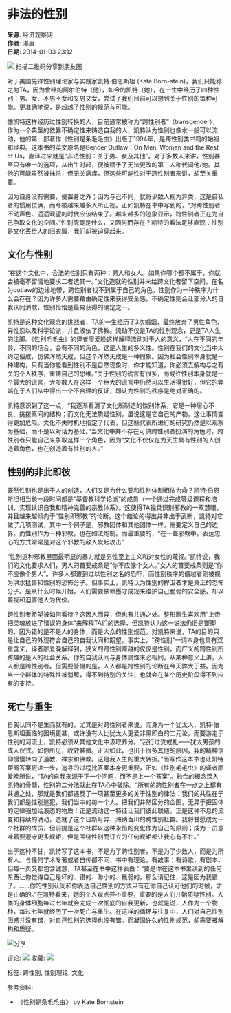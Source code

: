 # 非法的性别

**来源**: 经济观察网  
**作者**: 湛眉  
**日期**: 2014-01-03 23:12  

![](http://upload.eeo.com.cn/erweima/article/254439.png) 扫描二维码分享到朋友圈  

对于美国先锋性别理论家与实践家凯特·伯恩斯坦 (Kate Born-stein)，我们只能称之为TA，因为曾经的阿尔伯特（他），如今的凯特（她），在一生中经历了四种性别：男、女、不男不女和又男又女，尝试了我们目前可以想到关于性别的每种可能。更准确地说，是超越了性别的规范与可能。

像凯特这样经历过性别转换的人，目前通常被称为“跨性别者”（transgender），作为一个典型的依靠不确定性来铸造自我的人，凯特认为性别也像水一般可以流动，他的第一部著作《性别是条毛毛虫》出版于1994年，是跨性别类书籍的始祖和经典。这本书的英文原名是Gender Outlaw：On Men, Women and the Rest of Us，直译过来就是“非法性别：关于男、女及其他”。对于多数人来讲，性别甚至只有唯一的选项，从出生时起，便被赋予了无法更改的第三人称代词他/她。其他的可能虽然被抹杀，但无关痛痒，但这些可能性对于跨性别者来讲，却至关重要。

因为自身没有需要，便置身之外；因为与己不同，就将少数人视为异类，这是自私者的惯用伎俩，而今被越来越多人所正视。正如凯特在书中写到的，“对跨性别者不动声色、遥遥观望的时代应该结束了。越来越多的迹象显示，跨性别者正在为自己争取文化的空间。”性别究竟是什么，又因何而存在？凯特的看法足够直观：性别是文化丢给人的旧衣服，我们却被迫穿起来。

## 文化与性别

“在这个文化中，合法的性别只有两种：男人和女人。如果你哪个都不属于，你就会被毫不留情地要求二者选其一。”文化造就的性别并未给跨文化者留下空间，在名为outlaw的边缘地带，跨性别者找不到属于自己的角色。性别作为一种秩序为什么会存在？因为许多人需要藉由确定性来获得安全感，不确定性则会让部分人的自我认同消散，性别恰恰是最易获得的确定之一。

凯特是这种文化观念的挑战者，TA的一生经历了3次婚姻，最终放弃了男性角色、异性恋以及科学论派，并且皈依了佛教。流动不仅是TA的性别观念，更是TA人生的注脚。《性别毛毛虫》的译者廖爱晚这样解释流动对于人的意义，“人在不同的年龄，不同的场合，会有不同的角色，这是人生的多义性。性别在我们的文化当中太约定俗成，仿佛浑然天成，但这个浑然天成是一种假象。因为社会性别本身就是一种建构，只有当你能看到性别不是自然现象时，你才能知道，你必须去解构与之有关的个人秩序，重铸自己的思维。”关于性别的谎言有很多，而或许性别本身就是一个最大的谎言，大多数人在这样一个巨大的谎言中仍然可以生活得很好，但它的弊端在于人们从中得出一个不合理的反证，即认为性别的秩序是绝对正确的。

凯特意识到了这一点，“我逐渐看清了文化所制造的性别体系，它是一种居心不良、挑拨离间的结构；而文化无法质疑性别，虽说这是它自己的产物，这让事情变得更加危险。文化不失时机地指定了代表，但这些代表所进行的研究仍然是以观察为基础，而不是以对话为基础。”当文化中并不存在可供跨性别者扮演的角色时，跨性别者只能自己来争取这样一个角色，因为“文化不仅仅在为天生具有性别的人创造着角色，也在创造着有性别的人。”

## 性别的非此即彼

既然性别也是出于人的创造，人们又是为什么要和性别体制相依为命？凯特·伯恩斯坦相当长一段时间都是“基督教科学论派”的成员（一个通过完成等级课程和培训，实现认识自我和精神完善的宗教体系）。这使得TA独具识别邪教的一双慧眼，并且越来越倾向于“性别即邪教”的论断。这个结论的得出并非出于武断，凯特对它做了几项测试，其中一个例子是，邪教团体和其他团体一样，需要定义自己的边界，而性别作为一种邪教，也在如法炮制。而最重要的，“在一些邪教中，表达忠心的方式常常是对这个邪教的敌人发起攻击” 

“性别这种邪教里面最明显的暴力就是男性至上主义和对女性的蔑视。”凯特说，我们的文化要求人们，男人的首要戒条是“你不应像个女人。”女人的首要戒条则是“你不应像个男人”。许多人都遭到过以性别之名的恐吓，而性别秩序的僭越者则被视为洪水猛兽和性别的恐怖分子。但事实上，凯特认为性别的捍卫者才是真正的恐怖分子。是从什么时候开始，人们需要依赖墨守成规来维护自己脆弱的安全感，却以蔑视和迫害他人为代价。

跨性别者希望被如何看待？这因人而异，但也有共通之处。整形医生喜欢用“上帝把灵魂放进了错误的身体”来解释TA们的选择，但凯特认为这一说法仍旧是蹩脚的，因为错的是不是人的身体，而是大众的性别规范。对凯特来说，TA的目的只是让自己的外观符合自己的自我认同和期望。事实上，“跨性别”一词本身也具有双重含义，译者廖爱晚解释到，狭义的跨性别跨越的仅仅是性别，而广义的跨性别所跨越的是人的社会关系。你的自我认同与身体属性未必相同，从某种意义上讲，人人都是跨性别者。但需要警惕的是，人人都是跨性别的论断在今天弊大于益。因为当一个群体的特殊性被消解，得不到特别的关注，也就会在某个历史阶段得不到应有的支持。

## 死亡与重生

自我认同不是生而就有的，尤其是对跨性别者来说。而身为一个犹太人，凯特·伯恩斯坦面临的困境更甚，或许没有人比犹太人更爱非黑即白的二元论，而要游走于性别的河流上，凯特必须从其他文化中汲取养分。“我行过受戒礼——犹太男孩的成人仪式。如你所见，收效甚微。正因如此，也出于很多其他的原因，我的精神信仰慢慢转向了道教、禅宗和佛教。这是我人生的重大转折。”而写作这本书也让凯特距离答案更进一步，追寻的过程比答案本身更重要，正如《性别毛毛虫》的译者廖爱晚所说，“TA的自我来源于下一个问题，而不是上一个答案”。融合的概念深入凯特的骨髓，性别的二分法就此在TA心中破除。“所有的跨性别者在一点之上都有共通之处，那就是我们都违反了一项甚至更多的关于性别的律法：我们的共性在于我们都是性别逃犯，我们当中的每一个人。把我们井然区分的企图，无异于把固体的定律强加给液态的物质：正是流动这一特征让我们彼此联结。正是这种不息的流变和持续的涌动，造就了这个日新月异、海纳百川的跨性别社群。我将甘愿成为一个社群的成员，但前提是这个社群以这种永恒的变化作为自己的原则；成为一员意味着要遵守更多规矩，但是围绕性别而订立的任何规矩都让我心有不甘。”

出于这种不甘，凯特写了这本书，不是为了跨性别者，不是为了少数人，而是为所有人。与任何学术专著或者自传都不同，书中有理论，有故事；有诗歌，有剧本，但每一页又都包含诚意，TA甚至在书中这样表白：“要是你在这本书里读到的任何东西让你觉得自己是坏的、错的、渺小的、羸弱的，那么请记住，这是因为我错了。……你的性别认同和你表达自己性别的方式只有在你自己认可他们的时候，才是正确的。”在凯特看来，她的个人观点并不重要，重要的是人们开始质疑性别。人类的身体细胞每过七年就会完成一次彻底的自我更新，也就是说，人作为一个物种，每过七年就经历了一次死亡与重生。在这样的循环与往复中，人们对自己性别困惑并没有错，对自己性别的选择也没有错。而凝固许久的性别规范，却需要被解构和质疑。

![](http://img.eeo.com.cn/pc/images/xd-fx.png)分享 

评论: [![](http://img.eeo.com.cn/pc/images/xd-pl.png)](#SOHUCS) 收藏: [![](http://img.eeo.com.cn/pc/images/xd-ss.png)](#) 

标签: 跨性别, 性别理论, 文化

参考资料:  
- 《性别是条毛毛虫》 by Kate Bornstein